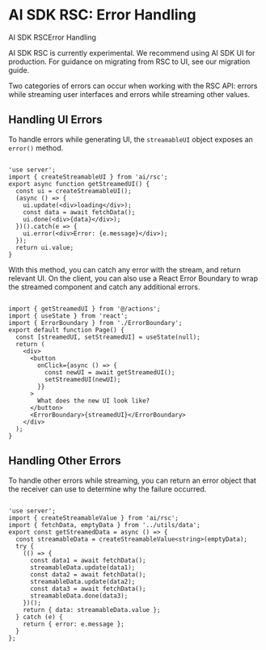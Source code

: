 # AI SDK RSC: Error Handling
AI SDK RSCError Handling

AI SDK RSC is currently experimental. We recommend using AI SDK UI for production. For guidance on migrating from RSC to UI, see our migration guide.

Two categories of errors can occur when working with the RSC API: errors while streaming user interfaces and errors while streaming other values.

Handling UI Errors
-----------------------------------------

To handle errors while generating UI, the `streamableUI` object exposes an `error()` method.

```

'use server';
import { createStreamableUI } from 'ai/rsc';
export async function getStreamedUI() {
  const ui = createStreamableUI();
  (async () => {
    ui.update(<div>loading</div>);
    const data = await fetchData();
    ui.done(<div>{data}</div>);
  })().catch(e => {
    ui.error(<div>Error: {e.message}</div>);
  });
  return ui.value;
}
```


With this method, you can catch any error with the stream, and return relevant UI. On the client, you can also use a React Error Boundary to wrap the streamed component and catch any additional errors.

```

import { getStreamedUI } from '@/actions';
import { useState } from 'react';
import { ErrorBoundary } from './ErrorBoundary';
export default function Page() {
  const [streamedUI, setStreamedUI] = useState(null);
  return (
    <div>
      <button
        onClick={async () => {
          const newUI = await getStreamedUI();
          setStreamedUI(newUI);
        }}
      >
        What does the new UI look like?
      </button>
      <ErrorBoundary>{streamedUI}</ErrorBoundary>
    </div>
  );
}
```


Handling Other Errors
-----------------------------------------------

To handle other errors while streaming, you can return an error object that the receiver can use to determine why the failure occurred.

```

'use server';
import { createStreamableValue } from 'ai/rsc';
import { fetchData, emptyData } from '../utils/data';
export const getStreamedData = async () => {
  const streamableData = createStreamableValue<string>(emptyData);
  try {
    (() => {
      const data1 = await fetchData();
      streamableData.update(data1);
      const data2 = await fetchData();
      streamableData.update(data2);
      const data3 = await fetchData();
      streamableData.done(data3);
    })();
    return { data: streamableData.value };
  } catch (e) {
    return { error: e.message };
  }
};
```

